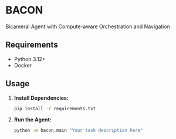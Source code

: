 # BACON
Bicameral Agent with Compute-aware Orchestration and Navigation

## Requirements
- Python 3.12+
- Docker

## Usage

1. **Install Dependencies:**

   ```bash
   pip install -r requirements.txt
   ```

2. **Run the Agent:**

   ```bash
   python -m bacon.main "Your task description here"
   ```
